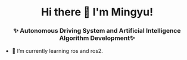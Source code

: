 <h1 align="center">Hi there 👋 I'm Mingyu!</h1>
<h3 align="center">✨ Autonomous Driving System and Artificial Intelligence Algorithm Development✨</h3>

- 🌱 I’m currently learning ros and ros2.

<!--
**MinkyPark/MinkyPark** is a ✨ _special_ ✨ repository because its `README.md` (this file) appears on your GitHub profile.

Here are some ideas to get you started:

- 🔭 I’m currently working on 
- 🌱 I’m currently learning ...
- 👯 I’m looking to collaborate on ...
- 🤔 I’m looking for help with ...
- 💬 Ask me about ...
- 📫 How to reach me: ...
- 😄 Pronouns: ...
- ⚡ Fun fact: ...
-->
